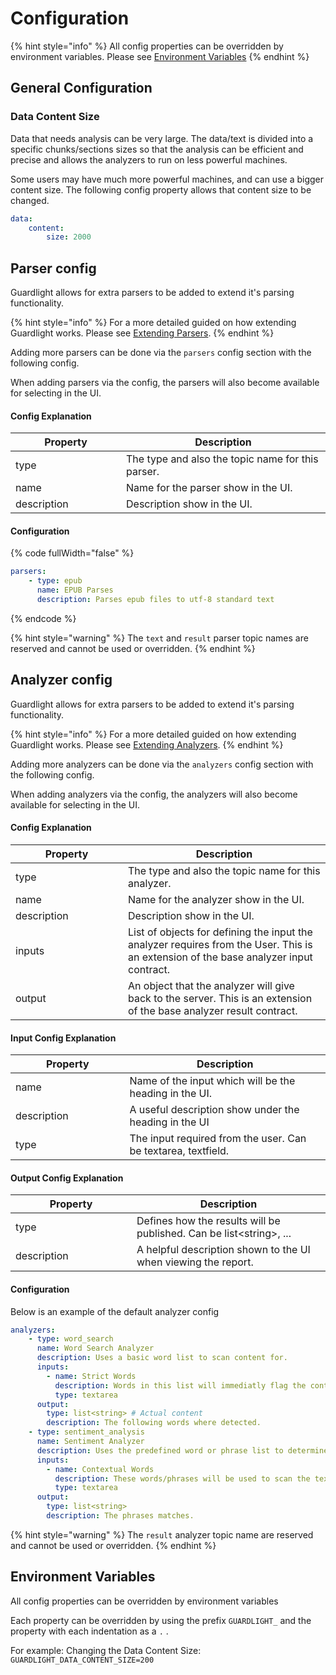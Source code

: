 # Configuration

{% hint style="info" %}
All config properties can be overridden by environment variables. Please see [Environment Variables](https://van-niekerk.gitbook.io/guardlight/system-components/server/configuration#environment-variables)
{% endhint %}

## General Configuration

### Data Content Size

Data that needs analysis can be very large. The data/text is divided into a specific chunks/sections sizes so that the analysis can be efficient and precise and allows the analyzers to run on less powerful machines.

Some users may have much more powerful machines, and can use a bigger content size. The following config property allows that content size to be changed.

```yaml
data:
    content:
        size: 2000
```

## Parser config

Guardlight allows for extra parsers to be added to extend it's parsing functionality.

{% hint style="info" %}
For a more detailed guided on how extending Guardlight works. Please see [Extending Parsers](https://van-niekerk.gitbook.io/guardlight/getting-started/extending-guardlight#adding-parsers-example).
{% endhint %}

Adding more parsers can be done via the `parsers` config section with the following config.

When adding parsers via the config, the parsers will also become available for selecting in the UI.

#### Config Explanation

<table><thead><tr><th width="161">Property</th><th>Description</th></tr></thead><tbody><tr><td>type</td><td>The type and also the topic name for this parser.</td></tr><tr><td>name</td><td>Name for the parser show in the UI.</td></tr><tr><td>description</td><td>Description show in the UI.</td></tr></tbody></table>

#### Configuration

{% code fullWidth="false" %}
```yaml
parsers:
    - type: epub
      name: EPUB Parses
      description: Parses epub files to utf-8 standard text
```
{% endcode %}

{% hint style="warning" %}
The `text` and `result` parser topic names are reserved and cannot be used or overridden.&#x20;
{% endhint %}

## Analyzer config

Guardlight allows for extra parsers to be added to extend it's parsing functionality.

{% hint style="info" %}
For a more detailed guided on how extending Guardlight works. Please see [Extending Analyzers](https://van-niekerk.gitbook.io/guardlight/getting-started/extending-guardlight#adding-analyzers-example).
{% endhint %}

Adding more analyzers can be done via the `analyzers` config section with the following config.

When adding analyzers via the config, the analyzers will also become available for selecting in the UI.

#### Config Explanation

<table><thead><tr><th width="164">Property</th><th>Description</th></tr></thead><tbody><tr><td>type</td><td>The type and also the topic name for this analyzer.</td></tr><tr><td>name</td><td>Name for the analyzer show in the UI.</td></tr><tr><td>description</td><td>Description show in the UI.</td></tr><tr><td>inputs</td><td>List of objects for defining the input the analyzer requires from the User. This is an extension of the base analyzer input contract.</td></tr><tr><td>output</td><td>An object that the analyzer will give back to the server. This is an extension of the base analyzer result contract.</td></tr></tbody></table>

#### Input Config Explanation

<table><thead><tr><th width="166.5">Property</th><th>Description</th></tr></thead><tbody><tr><td>name</td><td>Name of the input which will be the heading in the UI.</td></tr><tr><td>description</td><td>A useful description show under the heading in the UI</td></tr><tr><td>type</td><td>The input required from the user. Can be textarea, textfield.</td></tr></tbody></table>

#### Output Config Explanation

<table><thead><tr><th width="178">Property</th><th>Description</th></tr></thead><tbody><tr><td>type</td><td>Defines how the results will be published. Can be list&#x3C;string>, ...</td></tr><tr><td>description</td><td>A helpful description shown to the UI when viewing the report.</td></tr></tbody></table>

#### Configuration

Below is an example of the default analyzer config

```yaml
analyzers:
    - type: word_search
      name: Word Search Analyzer
      description: Uses a basic word list to scan content for.
      inputs:
        - name: Strict Words
          description: Words in this list will immediatly flag the content.
          type: textarea
      output:
        type: list<string> # Actual content
        description: The following words where detected.
    - type: sentiment_analysis
      name: Sentiment Analyzer
      description: Uses the predefined word or phrase list to determine the sentiment of each word/phrase
      inputs:
        - name: Contextual Words
          description: These words/phrases will be used to scan the text and a score (between -1 and 1) will be determined for each. 
          type: textarea
      output:
        type: list<string>
        description: The phrases matches.
```

{% hint style="warning" %}
The `result` analyzer topic name are reserved and cannot be used or overridden.
{% endhint %}

## Environment Variables

All config properties can be overridden by environment variables

Each property can be overridden by using the prefix `GUARDLIGHT_` and the property with each indentation as a `.` .

For example: Changing the Data Content Size: `GUARDLIGHT_DATA_CONTENT_SIZE=200`




